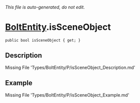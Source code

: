 *This file is auto-generated, do not edit.*

# [BoltEntity](Types/BoltEntity.md).isSceneObject
`public bool isSceneObject { get; }`
## Description
Missing File 'Types/BoltEntity/P/isSceneObject_Description.md'
## Example
Missing File 'Types/BoltEntity/P/isSceneObject_Example.md'
